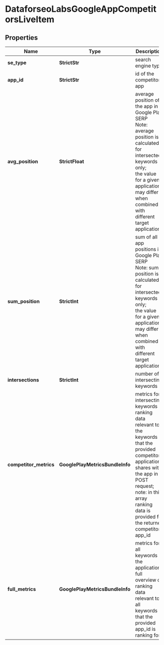 # DataforseoLabsGoogleAppCompetitorsLiveItem


## Properties

| Name | Type | Description | Notes |
|------------ | ------------- | ------------- | -------------|
**se_type** | **StrictStr** | search engine type |[optional]|
**app_id** | **StrictStr** | id of the competitor app |[optional]|
**avg_position** | **StrictFloat** | average position of the app in Google Play SERP<br>Note: average position is calculated for intersected keywords only;<br>the value for a given application may differ when combined with different target applications |[optional]|
**sum_position** | **StrictInt** | sum of all app positions in Google Play SERP<br>Note: sum position is calculated for intersected keywords only;<br>the value for a given application may differ when combined with different target applications |[optional]|
**intersections** | **StrictInt** | number of intersecting keywords |[optional]|
**competitor_metrics** | **GooglePlayMetricsBundleInfo** | metrics for intersecting keywords<br>ranking data relevant to the keywords that the provided competitor application shares with the app in a POST request;<br>note: in this array ranking data is provided for the returned competitor’s app_id |[optional]|
**full_metrics** | **GooglePlayMetricsBundleInfo** | metrics for all keywords of the application<br>full overview of ranking data relevant to all keywords that the provided app_id is ranking for |[optional]|